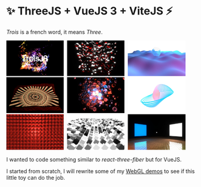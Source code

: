 # ✨ ThreeJS + VueJS 3 + ViteJS ⚡

*Trois* is a french word, it means *Three*.

<p>
  <a href="/examples/demos/3"><img src="/assets/screenshots/troisjs_1.jpg" style="width:30%; margin-right: 1%;" /></a>
  <a href="/examples/demos/4"><img src="/assets/screenshots/troisjs_3.jpg" style="width:30%; margin-right: 1%;" /></a>
  <a href="/examples/demos/6"><img src="/assets/screenshots/troisjs_4.jpg" style="width:30%; margin-right: 1%;" /></a>
  <a href="/examples/demos/5"><img src="/assets/screenshots/troisjs_5.jpg" style="width:30%; margin-right: 1%;" /></a>
  <a href="/examples/materials/2"><img src="/assets/screenshots/troisjs_2.jpg" style="width:30%; margin-right: 1%;" /></a>
  <a href="/examples/loop"><img src="/assets/screenshots/troisjs_6.jpg" style="width:30%; margin-right: 1%;" /></a>
  <a href="/examples/shadows"><img src="/assets/screenshots/troisjs_7.jpg" style="width:30%; margin-right: 1%;" /></a>
  <a href="/examples/demos/1"><img src="/assets/screenshots/troisjs_8.jpg" style="width:30%; margin-right: 1%;" /></a>
  <a href="/examples/lights"><img src="/assets/screenshots/troisjs_9.jpg" style="width:30%; margin-right: 1%;" /></a>
</p>

I wanted to code something similar to *react-three-fiber* but for VueJS.

I started from scratch, I will rewrite some of my [WebGL demos](https://codepen.io/collection/AGZywR) to see if this little toy can do the job.
